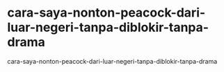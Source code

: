 # cara-saya-nonton-peacock-dari-luar-negeri-tanpa-diblokir-tanpa-drama
cara-saya-nonton-peacock-dari-luar-negeri-tanpa-diblokir-tanpa-drama

